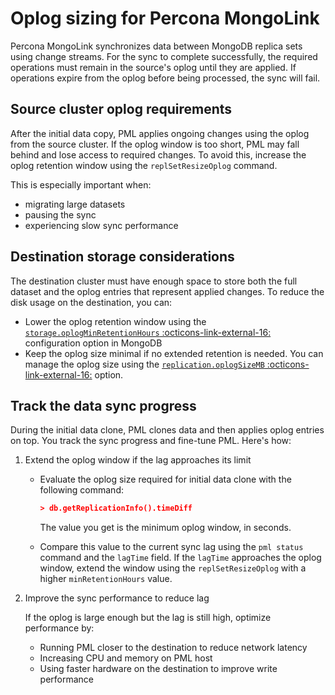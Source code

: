 # Oplog sizing for Percona MongoLink

Percona MongoLink synchronizes data between MongoDB replica sets using change streams. For the sync to complete successfully, the required operations must remain in the source's oplog until they are applied. If operations expire from the oplog before being processed, the sync will fail.

## Source cluster oplog requirements

After the initial data copy, PML applies ongoing changes using the oplog from the source cluster. If the oplog window is too short, PML may fall behind and lose access to required changes. To avoid this, increase the oplog retention window using the `replSetResizeOplog` command.

This is especially important when:

- migrating large datasets
- pausing the sync
- experiencing slow sync performance

## Destination storage considerations

The destination cluster must have enough space to store both the full dataset and the oplog entries that represent applied changes. To reduce the disk usage on the destination, you can:

- Lower the oplog retention window using the [`storage.oplogMinRetentionHours` :octicons-link-external-16:](https://www.mongodb.com/docs/manual/reference/configuration-options/#mongodb-setting-storage.oplogMinRetentionHours) configuration option in MongoDB
- Keep the oplog size minimal if no extended retention is needed. You can manage the oplog size using the [`replication.oplogSizeMB` :octicons-link-external-16:](https://www.mongodb.com/docs/manual/reference/configuration-options/#mongodb-setting-replication.oplogSizeMB) option.

## Track the data sync progress

During the initial data clone, PML clones data and then applies oplog entries on top. You track the sync progress and fine-tune PML. Here's how:

1. Extend the oplog window if the lag approaches its limit  

   - Evaluate the oplog size required for initial data clone with the following command: 
      
      ```{.json data-prompt=">"}
      > db.getReplicationInfo().timeDiff
      ```

      The value you get is the minimum oplog window, in seconds.

   - Compare this value to the current sync lag using the `pml status` command and the `lagTime` field.  If the `lagTime` approaches the oplog window, extend the window using the `replSetResizeOplog` with a higher `minRetentionHours` value.

2. Improve the sync performance to reduce lag  

    If the oplog is large enough but the lag is still high, optimize performance by:

    - Running PML closer to the destination to reduce network latency
    - Increasing CPU and memory on PML host
    - Using faster hardware on the destination to improve write performance